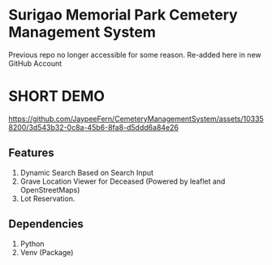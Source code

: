 # Surigao Memorial Park Cemetery Management System
Previous repo no longer accessible for some reason. Re-added here in new GitHub Account

# SHORT DEMO
https://github.com/JaypeeFern/CemeteryManagementSystem/assets/103358200/3d543b32-0c8a-45b6-8fa8-d5ddd6a84e26

## Features
1. Dynamic Search Based on Search Input 
2. Grave Location Viewer for Deceased (Powered by leaflet and OpenStreetMaps)
3. Lot Reservation.

## Dependencies 
1. Python
2. Venv (Package)




